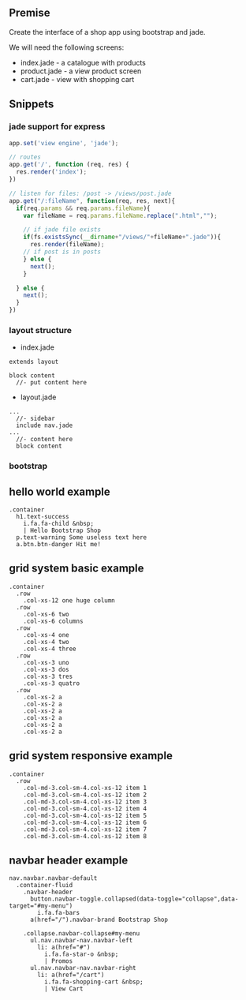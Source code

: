 
## Premise

Create the interface of a shop app using bootstrap and jade. 

We will need the following screens:
- index.jade - a catalogue with products
- product.jade - a view product screen
- cart.jade - view with shopping cart 



## Snippets

### jade support for express

```js
app.set('view engine', 'jade');

// routes
app.get('/', function (req, res) {
  res.render('index');
})

// listen for files: /post -> /views/post.jade
app.get("/:fileName", function(req, res, next){
  if(req.params && req.params.fileName){
    var fileName = req.params.fileName.replace(".html","");

    // if jade file exists
    if(fs.existsSync(__dirname+"/views/"+fileName+".jade")){
      res.render(fileName);
    // if post is in posts
    } else {
      next();
    }

  } else {
    next();
  }
})
```

### layout structure

- index.jade
```jade
extends layout

block content
  //- put content here
```

- layout.jade
```jade
...
  //- sidebar
  include nav.jade
... 
  //- content here
  block content
```

### bootstrap 

## hello world example

```jade
.container
  h1.text-success 
    i.fa.fa-child &nbsp;
    | Hello Bootstrap Shop
  p.text-warning Some useless text here
  a.btn.btn-danger Hit me!

```

## grid system basic example
```jade
.container
  .row
    .col-xs-12 one huge column
  .row
    .col-xs-6 two
    .col-xs-6 columns
  .row
    .col-xs-4 one
    .col-xs-4 two 
    .col-xs-4 three
  .row
    .col-xs-3 uno
    .col-xs-3 dos
    .col-xs-3 tres
    .col-xs-3 quatro
  .row
    .col-xs-2 a
    .col-xs-2 a
    .col-xs-2 a
    .col-xs-2 a
    .col-xs-2 a
    .col-xs-2 a
```

## grid system responsive example
```jade
.container
  .row
    .col-md-3.col-sm-4.col-xs-12 item 1
    .col-md-3.col-sm-4.col-xs-12 item 2
    .col-md-3.col-sm-4.col-xs-12 item 3
    .col-md-3.col-sm-4.col-xs-12 item 4
    .col-md-3.col-sm-4.col-xs-12 item 5
    .col-md-3.col-sm-4.col-xs-12 item 6
    .col-md-3.col-sm-4.col-xs-12 item 7
    .col-md-3.col-sm-4.col-xs-12 item 8
```

## navbar header example
```jade
nav.navbar.navbar-default
  .container-fluid
    .navbar-header
      button.navbar-toggle.collapsed(data-toggle="collapse",data-target="#my-menu")
        i.fa.fa-bars
      a(href="/").navbar-brand Bootstrap Shop
    
    .collapse.navbar-collapse#my-menu
      ul.nav.navbar-nav.navbar-left
        li: a(href="#")
          i.fa.fa-star-o &nbsp;
          | Promos
      ul.nav.navbar-nav.navbar-right
        li: a(href="/cart")
          i.fa.fa-shopping-cart &nbsp;
          | View Cart
```